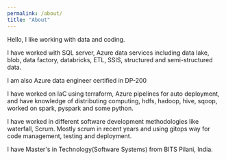 ```yaml
---
permalink: /about/
title: "About"
---
```


Hello, I like working with data and coding.

I have worked with SQL server, Azure data services including data lake, blob, data factory, databricks, ETL, SSIS, structured and semi-structured data.

I am also Azure data engineer certified in DP-200

I have worked on IaC using terraform, Azure pipelines for auto deployment, and have knowledge of distributing computing, hdfs, hadoop, hive, sqoop, worked on spark, pyspark and some python.

I have worked in different software development methodologies like waterfall, Scrum. Mostly scrum in recent years and using gitops way for code management, testing and deployment.

I have Master's in Technology(Software Systems) from BITS Pilani, India.
